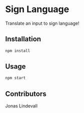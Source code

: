 # Sign Language

Translate an input to sign language!

## Installation

```bash
npm install
```

## Usage

```bash
npm start
```

## Contributors

Jonas Lindevall